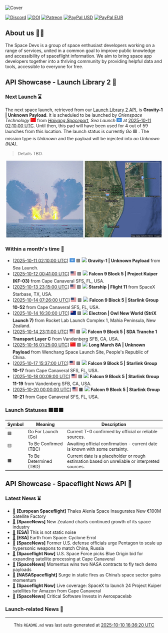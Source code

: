 ![Cover](https://raw.githubusercontent.com/TheSpaceDevs/Tutorials/main/assets/tsd_cover.png)


[![Discord](https://img.shields.io/badge/Discord-%237289DA.svg?style=for-the-badge&logo=discord&logoColor=white)](https://discord.gg/p7ntkNA)
[![DOI](https://img.shields.io/badge/DOI-10.5281/zenodo.15277896-blue.svg?style=for-the-badge)](https://doi.org/10.5281/zenodo.15277896)
[![Patreon](https://img.shields.io/badge/Patreon-F96854?style=for-the-badge&logo=patreon&logoColor=white)](https://www.patreon.com/TheSpaceDevs)
[![PayPal USD](https://img.shields.io/badge/PayPal-00457C?style=for-the-badge&logo=paypal&logoColor=white&label=USD)](https://www.paypal.com/donate/?hosted_button_id=UCPX4EL6E9JFA)
[![PayPal EUR](https://img.shields.io/badge/PayPal-00457C?style=for-the-badge&logo=paypal&logoColor=white&label=EUR)](https://www.paypal.com/donate/?hosted_button_id=5S7MGGWJJBHL6)

## About us 🧑‍🚀
The Space Devs is a group of space enthusiast developers working on a range of
services, united in a common goal to improve public knowledge and accessibility
of spaceflight information. We aim to bring space app developers together into a
thriving community by providing helpful data and tools, accessible to everyone
for free.

## API Showcase - Launch Library 2 🚀

### Next Launch ⌛
The next space launch, retrieved from our
<a href="https://thespacedevs.com/llapi">Launch Library 2 API</a>, is
**Gravity-1 | Unknown Payload**. It is scheduled to be launched by *Orienspace Technology*
<img width="17" src="https://raw.githubusercontent.com/lipis/flag-icons/main/flags/4x3/cn.svg" />
from *<a href="None">Haiyang Spaceport</a>, Sea Launch*
<img width="17" src="https://raw.githubusercontent.com/lipis/flag-icons/main/flags/4x3/un.svg" />
at <a href="https://www.timeanddate.com/worldclock/fixedtime.html?iso=20251011T021000">2025-10-11 02:10:00 UTC</a>.  Until
then, this pad will have been used for 4
out of 59 launches from this location. The launch status is currently
*Go* 🟩 . The mission type is
*Unknown* and the payload will be injected
into *an Unknown
(N/A)*.
<br>
<blockquote>
  Details TBD.
</blockquote>

<p float="left" align="center">
  <a href="None" >
    <img alt="launch-image" width="49%" src="/profile/cache/launch_image.png" />
  </a>
  <a href="None" >
    <img alt="pad-location" width="49%" src="/profile/cache/new_pad_image.png"  />
  </a>
</p>

### Within a month's time 📅
- \[<a href="https://www.timeanddate.com/worldclock/fixedtime.html?iso=20251011T021000">2025-10-11 02:10:00 UTC</a>\]  <img width="17" src="https://raw.githubusercontent.com/lipis/flag-icons/main/flags/4x3/un.svg" /> 🟩  <a href="https://www.google.com/calendar/render?action=TEMPLATE&text=Gravity-1 | Unknown Payload&location=Sea Launch&dates=20251011T021000Z%2F20251011T023200Z"><img border="0" width="15" src="https://upload.wikimedia.org/wikipedia/commons/a/a5/Google_Calendar_icon_%282020%29.svg"></a> **Gravity-1 | Unknown Payload** from Sea Launch.
- \[<a href="https://www.timeanddate.com/worldclock/fixedtime.html?iso=20251012T004100">2025-10-12 00:41:00 UTC</a>\]  <img width="17" src="https://raw.githubusercontent.com/lipis/flag-icons/main/flags/4x3/us.svg" /> 🟩  <a href="https://www.google.com/calendar/render?action=TEMPLATE&text=Falcon 9 Block 5 | Project Kuiper (KF-03)&location=Cape Canaveral SFS, FL, USA&dates=20251012T004100Z%2F20251012T031500Z"><img border="0" width="15" src="https://upload.wikimedia.org/wikipedia/commons/a/a5/Google_Calendar_icon_%282020%29.svg"></a> **Falcon 9 Block 5 | Project Kuiper (KF-03)** from Cape Canaveral SFS, FL, USA.
- \[<a href="https://www.timeanddate.com/worldclock/fixedtime.html?iso=20251013T231500">2025-10-13 23:15:00 UTC</a>\]  <img width="17" src="https://raw.githubusercontent.com/lipis/flag-icons/main/flags/4x3/us.svg" /> 🟩  <a href="https://www.google.com/calendar/render?action=TEMPLATE&text=Starship | Flight 11&location=SpaceX Starbase, TX, USA&dates=20251013T231500Z%2F20251014T003000Z"><img border="0" width="15" src="https://upload.wikimedia.org/wikipedia/commons/a/a5/Google_Calendar_icon_%282020%29.svg"></a> **Starship | Flight 11** from SpaceX Starbase, TX, USA.
- \[<a href="https://www.timeanddate.com/worldclock/fixedtime.html?iso=20251014T072600">2025-10-14 07:26:00 UTC</a>\]  <img width="17" src="https://raw.githubusercontent.com/lipis/flag-icons/main/flags/4x3/us.svg" /> 🟩  <a href="https://www.google.com/calendar/render?action=TEMPLATE&text=Falcon 9 Block 5 | Starlink Group 10-52&location=Cape Canaveral SFS, FL, USA&dates=20251014T072600Z%2F20251014T112600Z"><img border="0" width="15" src="https://upload.wikimedia.org/wikipedia/commons/a/a5/Google_Calendar_icon_%282020%29.svg"></a> **Falcon 9 Block 5 | Starlink Group 10-52** from Cape Canaveral SFS, FL, USA.
- \[<a href="https://www.timeanddate.com/worldclock/fixedtime.html?iso=20251014T163000">2025-10-14 16:30:00 UTC</a>\]  <img width="17" src="https://raw.githubusercontent.com/lipis/flag-icons/main/flags/4x3/nz.svg" /> 🟩  <a href="https://www.google.com/calendar/render?action=TEMPLATE&text=Electron | Owl New World (StriX Launch 7)&location=Rocket Lab Launch Complex 1, Mahia Peninsula, New Zealand&dates=20251014T163000Z%2F20251014T163000Z"><img border="0" width="15" src="https://upload.wikimedia.org/wikipedia/commons/a/a5/Google_Calendar_icon_%282020%29.svg"></a> **Electron | Owl New World (StriX Launch 7)** from Rocket Lab Launch Complex 1, Mahia Peninsula, New Zealand.
- \[<a href="https://www.timeanddate.com/worldclock/fixedtime.html?iso=20251014T231100">2025-10-14 23:11:00 UTC</a>\]  <img width="17" src="https://raw.githubusercontent.com/lipis/flag-icons/main/flags/4x3/us.svg" /> 🟩  <a href="https://www.google.com/calendar/render?action=TEMPLATE&text=Falcon 9 Block 5 | SDA Tranche 1 Transport Layer C&location=Vandenberg SFB, CA, USA&dates=20251014T231100Z%2F20251014T231100Z"><img border="0" width="15" src="https://upload.wikimedia.org/wikipedia/commons/a/a5/Google_Calendar_icon_%282020%29.svg"></a> **Falcon 9 Block 5 | SDA Tranche 1 Transport Layer C** from Vandenberg SFB, CA, USA.
- \[<a href="https://www.timeanddate.com/worldclock/fixedtime.html?iso=20251016T012500">2025-10-16 01:25:00 UTC</a>\]  <img width="17" src="https://raw.githubusercontent.com/lipis/flag-icons/main/flags/4x3/cn.svg" /> 🟩  <a href="https://www.google.com/calendar/render?action=TEMPLATE&text=Long March 8A | Unknown Payload&location=Wenchang Space Launch Site, People&#x27;s Republic of China&dates=20251016T012500Z%2F20251016T015200Z"><img border="0" width="15" src="https://upload.wikimedia.org/wikipedia/commons/a/a5/Google_Calendar_icon_%282020%29.svg"></a> **Long March 8A | Unknown Payload** from Wenchang Space Launch Site, People's Republic of China.
- \[<a href="https://www.timeanddate.com/worldclock/fixedtime.html?iso=20251017T153700">2025-10-17 15:37:00 UTC</a>\]  <img width="17" src="https://raw.githubusercontent.com/lipis/flag-icons/main/flags/4x3/us.svg" /> 🟩  <a href="https://www.google.com/calendar/render?action=TEMPLATE&text=Falcon 9 Block 5 | Starlink Group 10-17&location=Cape Canaveral SFS, FL, USA&dates=20251017T153700Z%2F20251017T193700Z"><img border="0" width="15" src="https://upload.wikimedia.org/wikipedia/commons/a/a5/Google_Calendar_icon_%282020%29.svg"></a> **Falcon 9 Block 5 | Starlink Group 10-17** from Cape Canaveral SFS, FL, USA.
- \[<a href="https://www.timeanddate.com/worldclock/fixedtime.html?iso=20251018T000900">2025-10-18 00:09:00 UTC</a>\]  <img width="17" src="https://raw.githubusercontent.com/lipis/flag-icons/main/flags/4x3/us.svg" /> 🟩  <a href="https://www.google.com/calendar/render?action=TEMPLATE&text=Falcon 9 Block 5 | Starlink Group 11-19&location=Vandenberg SFB, CA, USA&dates=20251018T000900Z%2F20251018T040900Z"><img border="0" width="15" src="https://upload.wikimedia.org/wikipedia/commons/a/a5/Google_Calendar_icon_%282020%29.svg"></a> **Falcon 9 Block 5 | Starlink Group 11-19** from Vandenberg SFB, CA, USA.
- \[<a href="https://www.timeanddate.com/worldclock/fixedtime.html?iso=20251020T000000">2025-10-20 00:00:00 UTC</a>\]  <img width="17" src="https://raw.githubusercontent.com/lipis/flag-icons/main/flags/4x3/us.svg" /> 🟧  <a href="https://www.google.com/calendar/render?action=TEMPLATE&text=Falcon 9 Block 5 | Starlink Group 10-21&location=Cape Canaveral SFS, FL, USA&dates=20251020T000000Z%2F20251020T000000Z"><img border="0" width="15" src="https://upload.wikimedia.org/wikipedia/commons/a/a5/Google_Calendar_icon_%282020%29.svg"></a> **Falcon 9 Block 5 | Starlink Group 10-21** from Cape Canaveral SFS, FL, USA.


### Launch Statuses 🟩🟨🟧
<p align="center">
    <table class="tg">
    <thead>
      <tr>
        <th class="tg-0pky">Symbol</th>
        <th class="tg-0pky">Meaning</th>
        <th class="tg-0pky">Description</th>
      </tr>
    </thead>
    <tbody>
      <tr>
        <td class="tg-0pky">🟩</td>
        <td class="tg-0pky">Go For Launch (Go)</td>
        <td class="tg-0pky">Current T-0 confirmed by official or reliable sources.</td>
      </tr>
      <tr>
        <td class="tg-0pky">🟨</td>
        <td class="tg-0pky">To Be Confirmed (TBC)</td>
        <td class="tg-0pky">Awaiting official confirmation - current date is known with some certainty.</td>
      </tr>
      <tr>
        <td class="tg-0pky">🟧</td>
        <td class="tg-0pky">To Be Determined (TBD)</td>
        <td class="tg-0pky">Current date is a placeholder or rough estimation based on unreliable or interpreted sources.</td>
      </tr>
    </tbody>
    </table>
</p>

## API Showcase - Spaceflight News API 📰

### Latest News ⌛
- <a href="https://europeanspaceflight.com/thales-alenia-space-inaugurates-new-e100m-satellite-factory/" >🔗</a> **[European Spaceflight]** Thales Alenia Space Inaugurates New €100M Satellite Factory
- <a href="https://spacenews.com/new-zealand-charts-continued-growth-of-its-space-industry/" >🔗</a> **[SpaceNews]** New Zealand charts continued growth of its space industry
- <a href="https://www.esa.int/ESA_Multimedia/Images/2025/10/This_is_not_static_noise" >🔗</a> **[ESA]** This is not static noise
- <a href="https://www.esa.int/ESA_Multimedia/Images/2025/10/Earth_from_Space_Cyclone_Errol" >🔗</a> **[ESA]** Earth from Space: Cyclone Errol
- <a href="https://spacenews.com/former-u-s-defense-officials-urge-pentagon-to-scale-up-hypersonic-weapons-to-match-china-russia/" >🔗</a> **[SpaceNews]** Former U.S. defense officials urge Pentagon to scale up hypersonic weapons to match China, Russia
- <a href="https://spaceflightnow.com/2025/10/09/u-s-space-force-picks-blue-origin-bid-for-expanding-satellite-processing-at-cape-canaveral/" >🔗</a> **[Spaceflight Now]** U.S. Space Force picks Blue Origin bid for expanding satellite processing at Cape Canaveral
- <a href="https://spacenews.com/momentus-wins-two-nasa-contracts-to-fly-tech-demo-payloads/" >🔗</a> **[SpaceNews]** Momentus wins two NASA contracts to fly tech demo payloads
- <a href="https://www.nasaspaceflight.com/2025/10/china-roundup-202510/" >🔗</a> **[NASASpaceflight]** Surge in static fires as China’s space sector gains momentum
- <a href="https://spaceflightnow.com/2025/10/09/live-coverage-spacex-to-launch-24-project-kuiper-satellites-for-amazon-from-cape-canaveral/" >🔗</a> **[Spaceflight Now]** Live coverage: SpaceX to launch 24 Project Kuiper satellites for Amazon from Cape Canaveral
- <a href="https://spacenews.com/critical-software-invests-in-aerospacelab/" >🔗</a> **[SpaceNews]** Critical Software Invests in Aerospacelab


### Launch-related News 🚀



<hr>
  <div align="center">
  This <code>README.md</code> was last auto generated at <a href="https://www.timeanddate.com/worldclock/fixedtime.html?iso=20251010T163620">2025-10-10 16:36:20 UTC</a>
  <br>
  <!-- <a href="https://medium.com/@g.h.garrett" target="_blank">Learn to add space launches to your profile here!</a> -->
</div>